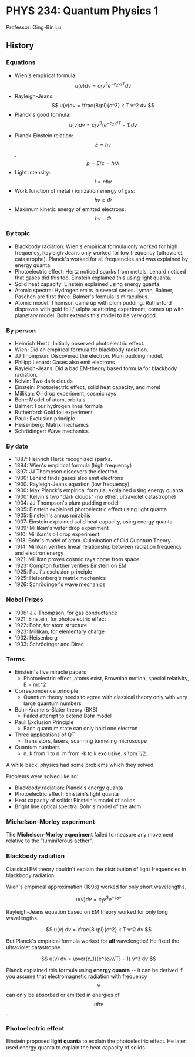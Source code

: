 # PHYS 234: Quantum Physics 1

Professor: Qing-Bin Lu

## History

### Equations

* Wien's empirical formula: $$ u(v)dv = c_1 v^3 e^{-c_2 v / T} dv $$
* Rayleigh-Jeans: $$ u(v)dv = \frac{8\pi}{c^3} k T v^2 dv $$
* Planck's good formula: $$ u(v)dv = c_1 v^3 (e^{-c_2 v / T} - 1) dv $$
* Planck-Einstein relation: $$ E = hv $$, $$ p = E / c = h / \lambda $$
* Light intensity: $$ I = nhv $$
* Work function of metal / ionization energy of gas: $$ hv \geq \Phi $$
* Maximum kinetic energy of emitted electrons: $$ hv - \Phi $$

### By topic

* Blackbody radiation: Wien's empirical formula only worked for high frequency, Rayleigh-Jeans only worked for low frequency (ultraviolet catastrophe). Planck's worked for all frequencies and was explained by energy quanta.
* Photoelectric effect: Hertz noticed sparks from metals. Lenard noticed that gases did this too. Einstein explained this using light quanta.
* Solid heat capacity: Einstein explained using energy quanta.
* Atomic spectra: Hydrogen emits in several series. Lyman, Balmer, Paschen are first three. Balmer's formula is miraculous.
* Atomic model: Thomson came up with plum pudding. Rutherford disproves with gold foil / \alpha scattering experiment, comes up with planetary model. Bohr extends this model to be very good.

### By person

* Heinrich Hertz: Initially observed photoelectric effect.
* Wien: Did an empirical formula for blackbody radiation.
* JJ Thompson: Discovered the electron. Plum pudding model.
* Philipp Lenard: Gases also emit electrons
* Rayleigh-Jeans: Did a bad EM-theory based formula for blackbody radiation.
* Kelvin: Two dark clouds
* Einstein: Photoelectric effect, solid heat capacity, and more!
* Millikan: Oil drop experiment, cosmic rays
* Bohr: Model of atom, orbitals.
* Balmer: Four hydrogen lines formula
* Rutherford: Gold foil experiment
* Pauli: Exclusion principle
* Heisenberg: Matrix mechanics
* Schrödinger: Wave mechanics

### By date

* 1887: Heinrich Hertz recognized sparks.
* 1894: Wien's empirical formula (high frequency)
* 1897: JJ Thompson discovers the electron.
* 1900: Lenard finds gases also emit electrons
* 1900: Rayleigh-Jeans equation (low frequency)
* 1900: Max Planck's empirical formula, explained using energy quanta
* 1900: Kelvin's two "dark clouds" (no ether, ultraviolet catastrophe)
* 1904: JJ Thompson's plum pudding model
* 1905: Einstein explained photoelectric effect using light quanta
* 1905: Einstein's annus mirabilis
* 1907: Einstein explained solid heat capacity, using energy quanta
* 1909: Millikan's water drop experiment
* 1910: Millikan's oil drop experiment
* 1913: Bohr's model of atom. Culmination of Old Quantum Theory.
* 1914: Millikan verifies linear relationship between radiation frequency and electron energy
* 1921: Millikan proves cosmic rays come from space
* 1923: Compton further verifies Einstein on EM
* 1925: Pauli's exclusion principle
* 1925: Heisenberg's matrix mechanics
* 1926: Schrödinger's wave mechanics

### Nobel Prizes

* 1906: J.J Thompson, for gas conductance
* 1921: Einstein, for photoelectric effect
* 1922: Bohr, for atom structure
* 1923: Millikan, for elementary charge
* 1932: Heisenberg
* 1933: Schrödinger and Dirac

### Terms

* Einstein's five miracle papers
  * Photoelectric effect, atoms exist, Brownian motion, special relativity, E = mc^2
* Correspondence principle
  * Quantum theory needs to agree with classical theory only with very large quantum numbers
* Bohr-Kramers-Slater theory (BKS)
  * Failed attempt to extend Bohr model
* Pauli Exclusion Principle
  * Each quantum state can only hold one electron
* Three applications of QT
  * Transistors, lasers, scanning tunneling microscope
* Quantum numbers
  * n. k from 1 to n. m from -k to k exclusive. s \pm 1/2.

A while back, physics had some problems which they solved.

Problems were solved like so:

- Blackbody radiation: Planck's energy quanta
- Photoelectric effect: Einstein's light quanta
- Heat capacity of solids: Einstein's model of solids
- Bright line optical spectra: Bohr's model of the atom

### Michelson-Morley experiment

The **Michelson-Morley experiment** failed to measure any movement relative to the "luminiferous aether".

### Blackbody radiation

Classical EM theory couldn't explain the distribution of light frequencies in blackbody radiation.

Wien's empirical approximation (1896) worked for only short wavelengths.

$$ u(v) dv = c_1 v^3 e^{-c_2 v} $$

Rayleigh-Jeans equation based on EM theory worked for only long wavelengths.

$$ u(v) dv = \frac{8 \pi}{c^2} k T v^2 dv $$

But Planck's empirical formula worked for **all** wavelengths! He fixed the ultraviolet catastrophe.

$$ u(v) dv = \over{c_1}{e^{c₂v/T} - 1} v^3 dv $$

Planck explained this formula using **energy quanta** -- it can be derived if you assume that electromagnetic radiation with frequency $$\nu$$ can only be absorbed or emitted in energies of $$nh\nu$$.

### Photoelectric effect

Einstein proposed **light quanta** to explain the photoelectric effect. He later used energy quanta to explain the heat capacity of solids.
